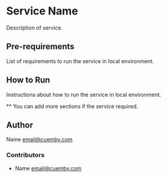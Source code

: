 # Service Name

Description of service.

## Pre-requirements

List of requirements to run the service in local environment.

## How to Run

Instructions about how to run the service in local environment.

** You can add more sections if the service required.

## Author

Name <email@cuemby.com>

### Contributors

- Name <email@cuemby.com>
